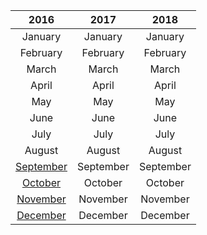 | 2016 | 2017 | 2018 |
:---: | :---: | :---: 
January | January | January
February | February | February
March | March | March
April | April | April
May | May | May
June | June | June
July | July | July
August | August | August
[September](../Year/2016/September.md) | September | September
[October](../Year/2016/October.md) | October | October
[November](../Year/2016/November.md) | November | November
[December](../Year/2016/December.md) | December | December
